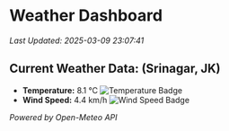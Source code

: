 
# Weather Dashboard

_Last Updated: 2025-03-09 23:07:41_

## Current Weather Data: (Srinagar, JK)
- **Temperature:** 8.1 °C ![Temperature Badge](https://img.shields.io/badge/Temperature-Low%20Temp-blue)
- **Wind Speed:** 4.4 km/h ![Wind Speed Badge](https://img.shields.io/badge/Wind%20Speed-Light%20Wind-blue)

*Powered by Open-Meteo API*
